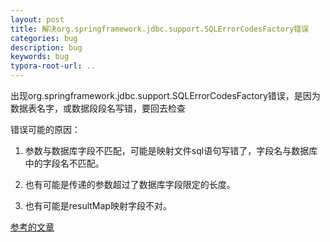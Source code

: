 ```yaml
---
layout: post
title: 解决org.springframework.jdbc.support.SQLErrorCodesFactory错误
categories: bug
description: bug
keywords: bug
typora-root-url: .. 
---
```


﻿出现org.springframework.jdbc.support.SQLErrorCodesFactory错误，是因为数据表名字，或数据段段名写错，要回去检查

错误可能的原因：

1. 参数与数据库字段不匹配，可能是映射文件sql语句写错了，字段名与数据库中的字段名不匹配。

2. 也有可能是传递的参数超过了数据库字段限定的长度。

3. 也有可能是resultMap映射字段不对。

[参考的文章](https://www.cnblogs.com/jasonboren/p/10674718.html)
